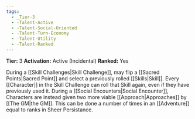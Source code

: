 ```yaml
---
tags:
  - _Tier-3
  - -Talent-Active
  - -Talent-Social-Oriented
  - -Talent-Turn-Economy
  - -Talent-Utility
  - -Talent-Ranked
---
```

**Tier:** 3
**Activation:** Active (Incidental)
**Ranked:** Yes

During a [[Skill Challenges|Skill Challenge]], may flip a [[Sacred Points|Sacred Point]] and select a previously rolled [[Skills|Skill]]. Every [[Character]] in the Skill Challenge can roll that Skill again, even if they have previously used it. During a [[Social Encounters|Social Encounter]], Characters are instead given two more viable [[Approach|Approaches]] by [[The GM|the GM]]. This can be done a number of times in an [[Adventure]] equal to ranks in Sheer Persistance.
